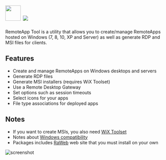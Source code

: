 # <img src="https://raw.githubusercontent.com/majkinetor/au-packages/master/remoteapp/icon.jpg" width="48" height="48"/> [![](https://img.shields.io/chocolatey/v/remoteapp.svg?color=red&label=remoteapp)](https://chocolatey.org/packages/remoteapp)

RemoteApp Tool is a utility that allows you to create/manage RemoteApps hosted on Windows (7, 8, 10, XP and Server) as well as generate RDP and MSI files for clients.

## Features

- Create and manage RemoteApps on Windows desktops and servers
- Generate RDP files
- Generate MSI installers (requires WiX Toolset)
- Use a Remote Desktop Gateway
- Set options such as session timeouts
- Select icons for your apps
- File type associations for deployed apps

## Notes

- If you want to create MSIs, you also need [WiX Toolset](https://chocolatey.org/packages/wixtoolset)
- Notes about [Windows compatibility](https://github.com/kimmknight/remoteapptool/wiki/Windows-Compatibility)
- Packages includes [RaWeb](http://www.kimknight.net/raweb) web site that you must install on your own

![screenshot](https://cdn.rawgit.com/majkinetor/chocolatey/master/remoteapp/screenshot.png)
